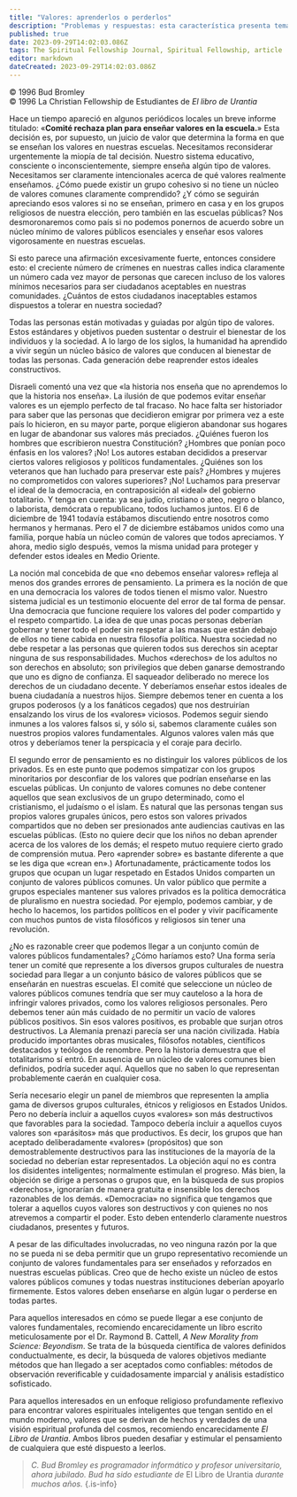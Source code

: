 ```yaml
---
title: "Valores: aprenderlos o perderlos"
description: "Problemas y respuestas: esta característica presenta temas controvertidos para la reflexión y el debate".
published: true
date: 2023-09-29T14:02:03.086Z
tags: The Spiritual Fellowship Journal, Spiritual Fellowship, article
editor: markdown
dateCreated: 2023-09-29T14:02:03.086Z
---
```



<p class="v-card v-sheet theme--light grey lighten-3 px-2">© 1996 Bud Bromley<br>© 1996 La Christian Fellowship de Estudiantes de <i>El libro de Urantia</i></p>


Hace un tiempo apareció en algunos periódicos locales un breve informe titulado: «**Comité rechaza plan para enseñar valores en la escuela.**» Esta decisión es, por supuesto, un juicio de valor que determina la forma en que se enseñan los valores en nuestras escuelas. Necesitamos reconsiderar urgentemente la miopía de tal decisión. Nuestro sistema educativo, consciente o inconscientemente, siempre enseña algún tipo de valores. Necesitamos ser claramente intencionales acerca de qué valores realmente enseñamos. ¿Cómo puede existir un grupo cohesivo si no tiene un núcleo de valores comunes claramente comprendido? ¿Y cómo se seguirán apreciando esos valores si no se enseñan, primero en casa y en los grupos religiosos de nuestra elección, pero también en las escuelas públicas? Nos desmoronaremos como país si no podemos ponernos de acuerdo sobre un núcleo mínimo de valores públicos esenciales y enseñar esos valores vigorosamente en nuestras escuelas.

Si esto parece una afirmación excesivamente fuerte, entonces considere esto: el creciente número de crímenes en nuestras calles indica claramente un número cada vez mayor de personas que carecen incluso de los valores mínimos necesarios para ser ciudadanos aceptables en nuestras comunidades. ¿Cuántos de estos ciudadanos inaceptables estamos dispuestos a tolerar en nuestra sociedad?

Todas las personas están motivadas y guiadas por algún tipo de valores. Estos estándares y objetivos pueden sustentar o destruir el bienestar de los individuos y la sociedad. A lo largo de los siglos, la humanidad ha aprendido a vivir según un núcleo básico de valores que conducen al bienestar de todas las personas. Cada generación debe reaprender estos ideales constructivos.

Disraeli comentó una vez que «la historia nos enseña que no aprendemos lo que la historia nos enseña». La ilusión de que podemos evitar enseñar valores es un ejemplo perfecto de tal fracaso. No hace falta ser historiador para saber que las personas que decidieron emigrar por primera vez a este país lo hicieron, en su mayor parte, porque eligieron abandonar sus hogares en lugar de abandonar sus valores más preciados. ¿Quiénes fueron los hombres que escribieron nuestra Constitución? ¿Hombres que ponían poco énfasis en los valores? ¡No! Los autores estaban decididos a preservar ciertos valores religiosos y políticos fundamentales. ¿Quiénes son los veteranos que han luchado para preservar este país? ¿Hombres y mujeres no comprometidos con valores superiores? ¡No! Luchamos para preservar el ideal de la democracia, en contraposición al «ideal» del gobierno totalitario. Y tenga en cuenta: ya sea judío, cristiano o ateo, negro o blanco, o laborista, demócrata o republicano, todos luchamos juntos. El 6 de diciembre de 1941 todavía estábamos discutiendo entre nosotros como hermanos y hermanas. Pero el 7 de diciembre estábamos unidos como una familia, porque había un núcleo común de valores que todos apreciamos. Y ahora, medio siglo después, vemos la misma unidad para proteger y defender estos ideales en Medio Oriente.

La noción mal concebida de que «no debemos enseñar valores» refleja al menos dos grandes errores de pensamiento. La primera es la noción de que en una democracia los valores de todos tienen el mismo valor. Nuestro sistema judicial es un testimonio elocuente del error de tal forma de pensar. Una democracia que funcione requiere los valores del poder compartido y el respeto compartido. La idea de que unas pocas personas deberían gobernar y tener todo el poder sin respetar a las masas que están debajo de ellos no tiene cabida en nuestra filosofía política. Nuestra sociedad no debe respetar a las personas que quieren todos sus derechos sin aceptar ninguna de sus responsabilidades. Muchos «derechos» de los adultos no son derechos en absoluto; son privilegios que deben ganarse demostrando que uno es digno de confianza. El saqueador deliberado no merece los derechos de un ciudadano decente. Y deberíamos enseñar estos ideales de buena ciudadanía a nuestros hijos. Siempre debemos tener en cuenta a los grupos poderosos (y a los fanáticos cegados) que nos destruirían ensalzando los virus de los «valores» viciosos. Podemos seguir siendo inmunes a los valores falsos si, y sólo si, sabemos claramente cuáles son nuestros propios valores fundamentales. Algunos valores valen más que otros y deberíamos tener la perspicacia y el coraje para decirlo.

El segundo error de pensamiento es no distinguir los valores públicos de los privados. Es en este punto que podemos simpatizar con los grupos minoritarios por desconfiar de los valores que podrían enseñarse en las escuelas públicas. Un conjunto de valores comunes no debe contener aquellos que sean exclusivos de un grupo determinado, como el cristianismo, el judaísmo o el islam. Es natural que las personas tengan sus propios valores grupales únicos, pero estos son valores privados compartidos que no deben ser presionados ante audiencias cautivas en las escuelas públicas. (Esto no quiere decir que los niños no deban aprender acerca de los valores de los demás; el respeto mutuo requiere cierto grado de comprensión mutua. Pero «aprender sobre» es bastante diferente a que se les diga que «crean en».) Afortunadamente, prácticamente todos los grupos que ocupan un lugar respetado en Estados Unidos comparten un conjunto de valores públicos comunes. Un valor público que permite a grupos especiales mantener sus valores privados es la política democrática de pluralismo en nuestra sociedad. Por ejemplo, podemos cambiar, y de hecho lo hacemos, los partidos políticos en el poder y vivir pacíficamente con muchos puntos de vista filosóficos y religiosos sin tener una revolución.

¿No es razonable creer que podemos llegar a un conjunto común de valores públicos fundamentales? ¿Cómo haríamos esto? Una forma sería tener un comité que represente a los diversos grupos culturales de nuestra sociedad para llegar a un conjunto básico de valores públicos que se enseñarán en nuestras escuelas. El comité que seleccione un núcleo de valores públicos comunes tendría que ser muy cauteloso a la hora de infringir valores privados, como los valores religiosos personales. Pero debemos tener aún más cuidado de no permitir un vacío de valores públicos positivos. Sin esos valores positivos, es probable que surjan otros destructivos. La Alemania prenazi parecía ser una nación civilizada. Había producido importantes obras musicales, filósofos notables, científicos destacados y teólogos de renombre. Pero la historia demuestra que el totalitarismo sí entró. En ausencia de un núcleo de valores comunes bien definidos, podría suceder aquí. Aquellos que no saben lo que representan probablemente caerán en cualquier cosa.

Sería necesario elegir un panel de miembros que representen la amplia gama de diversos grupos culturales, étnicos y religiosos en Estados Unidos. Pero no debería incluir a aquellos cuyos «valores» son más destructivos que favorables para la sociedad. Tampoco debería incluir a aquellos cuyos valores son «parásitos» más que productivos. Es decir, los grupos que han aceptado deliberadamente «valores» (propósitos) que son demostrablemente destructivos para las instituciones de la mayoría de la sociedad no deberían estar representados. La objeción aquí no es contra los disidentes inteligentes; normalmente estimulan el progreso. Más bien, la objeción se dirige a personas o grupos que, en la búsqueda de sus propios «derechos», ignorarían de manera gratuita e insensible los derechos razonables de los demás. «Democracia» no significa que tengamos que tolerar a aquellos cuyos valores son destructivos y con quienes no nos atrevemos a compartir el poder. Esto deben entenderlo claramente nuestros ciudadanos, presentes y futuros.

A pesar de las dificultades involucradas, no veo ninguna razón por la que no se pueda ni se deba permitir que un grupo representativo recomiende un conjunto de valores fundamentales para ser enseñados y reforzados en nuestras escuelas públicas. Creo que de hecho existe un núcleo de estos valores públicos comunes y todas nuestras instituciones deberían apoyarlo firmemente. Estos valores deben enseñarse en algún lugar o perderse en todas partes.

Para aquellos interesados en cómo se puede llegar a ese conjunto de valores fundamentales, recomiendo encarecidamente un libro escrito meticulosamente por el Dr. Raymond B. Cattell, _A New Morality from Science: Beyondism_. Se trata de la búsqueda científica de valores definidos conductualmente, es decir, la búsqueda de valores objetivos mediante métodos que han llegado a ser aceptados como confiables: métodos de observación reverificable y cuidadosamente imparcial y análisis estadístico sofisticado.

Para aquellos interesados en un enfoque religioso profundamente reflexivo para encontrar valores espirituales inteligentes que tengan sentido en el mundo moderno, valores que se derivan de hechos y verdades de una visión espiritual profunda del cosmos, recomiendo encarecidamente _El Libro de Urantia_. Ambos libros pueden desafiar y estimular el pensamiento de cualquiera que esté dispuesto a leerlos.

>_C. Bud Bromley es programador informático y profesor universitario, ahora jubilado. Bud ha sido estudiante de_ El Libro de Urantia _durante muchos años._
{.is-info}

